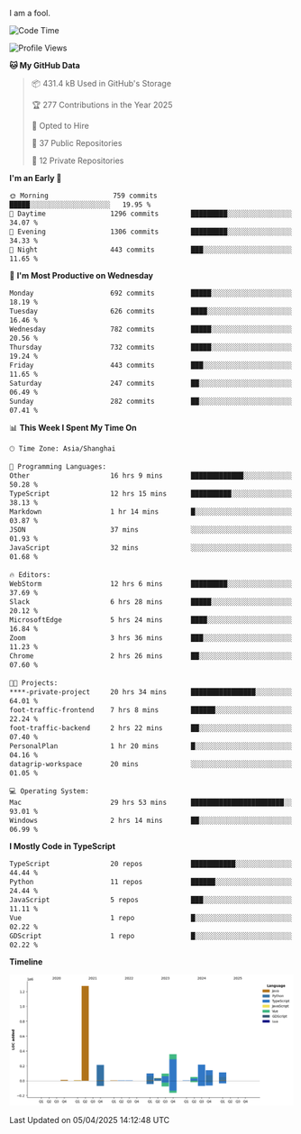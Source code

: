 I am a fool.

<!--START_SECTION:waka-->
![Code Time](http://img.shields.io/badge/Code%20Time-2%2C835%20hrs%2040%20mins-blue)

![Profile Views](http://img.shields.io/badge/Profile%20Views-1-blue)

**🐱 My GitHub Data** 

> 📦 431.4 kB Used in GitHub's Storage 
 > 
> 🏆 277 Contributions in the Year 2025
 > 
> 💼 Opted to Hire
 > 
> 📜 37 Public Repositories 
 > 
> 🔑 12 Private Repositories 
 > 
**I'm an Early 🐤** 

```text
🌞 Morning                759 commits         █████░░░░░░░░░░░░░░░░░░░░   19.95 % 
🌆 Daytime                1296 commits        █████████░░░░░░░░░░░░░░░░   34.07 % 
🌃 Evening                1306 commits        █████████░░░░░░░░░░░░░░░░   34.33 % 
🌙 Night                  443 commits         ███░░░░░░░░░░░░░░░░░░░░░░   11.65 % 
```
📅 **I'm Most Productive on Wednesday** 

```text
Monday                   692 commits         █████░░░░░░░░░░░░░░░░░░░░   18.19 % 
Tuesday                  626 commits         ████░░░░░░░░░░░░░░░░░░░░░   16.46 % 
Wednesday                782 commits         █████░░░░░░░░░░░░░░░░░░░░   20.56 % 
Thursday                 732 commits         █████░░░░░░░░░░░░░░░░░░░░   19.24 % 
Friday                   443 commits         ███░░░░░░░░░░░░░░░░░░░░░░   11.65 % 
Saturday                 247 commits         ██░░░░░░░░░░░░░░░░░░░░░░░   06.49 % 
Sunday                   282 commits         ██░░░░░░░░░░░░░░░░░░░░░░░   07.41 % 
```


📊 **This Week I Spent My Time On** 

```text
🕑︎ Time Zone: Asia/Shanghai

💬 Programming Languages: 
Other                    16 hrs 9 mins       █████████████░░░░░░░░░░░░   50.28 % 
TypeScript               12 hrs 15 mins      ██████████░░░░░░░░░░░░░░░   38.13 % 
Markdown                 1 hr 14 mins        █░░░░░░░░░░░░░░░░░░░░░░░░   03.87 % 
JSON                     37 mins             ░░░░░░░░░░░░░░░░░░░░░░░░░   01.93 % 
JavaScript               32 mins             ░░░░░░░░░░░░░░░░░░░░░░░░░   01.68 % 

🔥 Editors: 
WebStorm                 12 hrs 6 mins       █████████░░░░░░░░░░░░░░░░   37.69 % 
Slack                    6 hrs 28 mins       █████░░░░░░░░░░░░░░░░░░░░   20.12 % 
MicrosoftEdge            5 hrs 24 mins       ████░░░░░░░░░░░░░░░░░░░░░   16.84 % 
Zoom                     3 hrs 36 mins       ███░░░░░░░░░░░░░░░░░░░░░░   11.23 % 
Chrome                   2 hrs 26 mins       ██░░░░░░░░░░░░░░░░░░░░░░░   07.60 % 

🐱‍💻 Projects: 
****-private-project     20 hrs 34 mins      ████████████████░░░░░░░░░   64.01 % 
foot-traffic-frontend    7 hrs 8 mins        ██████░░░░░░░░░░░░░░░░░░░   22.24 % 
foot-traffic-backend     2 hrs 22 mins       ██░░░░░░░░░░░░░░░░░░░░░░░   07.40 % 
PersonalPlan             1 hr 20 mins        █░░░░░░░░░░░░░░░░░░░░░░░░   04.16 % 
datagrip-workspace       20 mins             ░░░░░░░░░░░░░░░░░░░░░░░░░   01.05 % 

💻 Operating System: 
Mac                      29 hrs 53 mins      ███████████████████████░░   93.01 % 
Windows                  2 hrs 14 mins       ██░░░░░░░░░░░░░░░░░░░░░░░   06.99 % 
```

**I Mostly Code in TypeScript** 

```text
TypeScript               20 repos            ███████████░░░░░░░░░░░░░░   44.44 % 
Python                   11 repos            ██████░░░░░░░░░░░░░░░░░░░   24.44 % 
JavaScript               5 repos             ███░░░░░░░░░░░░░░░░░░░░░░   11.11 % 
Vue                      1 repo              █░░░░░░░░░░░░░░░░░░░░░░░░   02.22 % 
GDScript                 1 repo              █░░░░░░░░░░░░░░░░░░░░░░░░   02.22 % 
```



**Timeline**

![Lines of Code chart](https://raw.githubusercontent.com/VeejaLiu/VeejaLiu/master/assets/bar_graph.png)


 Last Updated on 05/04/2025 14:12:48 UTC
<!--END_SECTION:waka-->
